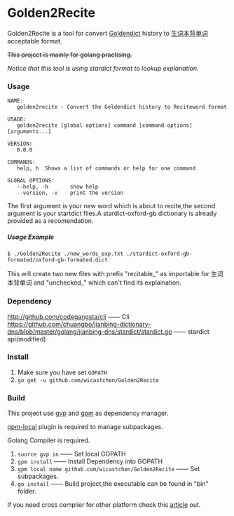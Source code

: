 # Golden2Recite

Golden2Recite is a tool for convert [Goldendict](http://goldendict.org/) history to [生词本背单词](https://play.google.com/store/apps/details?id=zoz.reciteword) acceptable format.  

~~This project is mainly for golang practising.~~

*Notice that this tool is using stardict format to lookup explanation.*

### Usage
```
NAME:
   golden2recite - Convert the Goldendict history to Reciteword format

USAGE:
   golden2recite [global options] command [command options] [arguments...]

VERSION:
   0.0.0

COMMANDS:
   help, h	Shows a list of commands or help for one command
   
GLOBAL OPTIONS:
   --help, -h		show help
   --version, -v	print the version
```
The first argument is your new word which is about to recite,the second argument is your startdict files.A stardict-oxford-gb dictionary is already provided as a recomendation.
##### Usage Example
`$ ./Golden2Recite ./new_words_exp.txt ./stardict-oxford-gb-formated/oxford-gb-formated.dict`

This will create two new files with prefix "recitable_" as importable for 生词本背单词 and "unchecked_" which can't find its explaination.

### Dependency
http://github.com/codegangsta/cli —— Cli  
https://github.com/chuangbo/jianbing-dictionary-dns/blob/master/golang/jianbing-dns/stardict/stardict.go —— stardict api(modified)

### Install
1. Make sure you have set `GOPATH`
2. `go get -u github.com/wicastchen/Golden2Recite`

### Build
This project use [gvp](https://github.com/pote/gvp) and [gpm](https://github.com/pote/gpm) as dependency manager.

[gpm-local](https://github.com/technosophos/gpm-local) plugin is required to manage subpackages.

Golang Compiler is required.

1. `source gvp in` —— Set local GOPATH
2. `gpm install` —— Install Dependency into GOPATH
3. `gpm local name github.com/wicastchen/Golden2Recite` —— Set subpackages.
4. `go install` —— Build project,the executable can be found in "bin" folder.

If you need cross complier for other platform check this [article](http://spf13.com/post/cross-compiling-go/) out.